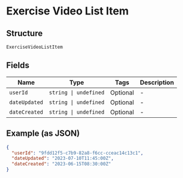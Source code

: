 
# Exercise Video List Item

## Structure

`ExerciseVideoListItem`

## Fields

| Name | Type | Tags | Description |
|  --- | --- | --- | --- |
| `userId` | `string \| undefined` | Optional | - |
| `dateUpdated` | `string \| undefined` | Optional | - |
| `dateCreated` | `string \| undefined` | Optional | - |

## Example (as JSON)

```json
{
  "userId": "9fdd12f5-c7b9-82a8-f6cc-cceac14c13c1",
  "dateUpdated": "2023-07-10T11:45:00Z",
  "dateCreated": "2023-06-15T08:30:00Z"
}
```

